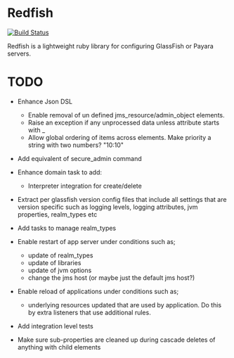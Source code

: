 # Redfish

[![Build Status](https://secure.travis-ci.org/realityforge/redfish.png?branch=master)](http://travis-ci.org/realityforge/redfish)

Redfish is a lightweight ruby library for configuring GlassFish or Payara servers.

# TODO

* Enhance Json DSL
    * Enable removal of un defined jms_resource/admin_object elements.
    * Raise an exception if any unprocessed data unless attribute starts with _
    * Allow global ordering of items across elements. Make priority a string with two numbers? "10:10"

* Add equivalent of secure_admin command

* Enhance domain task to add:
    * Interpreter integration for create/delete

* Extract per glassfish version config files that include all settings that are version specific such as
  logging levels, logging attributes, jvm properties, realm_types etc

* Add tasks to manage realm_types

* Enable restart of app server under conditions such as;
    * update of realm_types
    * update of libraries
    * update of jvm options
    * change the jms host (or maybe just the default jms host?)

* Enable reload of applications under conditions such as;
  - underlying resources updated that are used by application. Do this by extra listeners that use additional rules.

* Add integration level tests

* Make sure sub-properties are cleaned up during cascade deletes of anything with child elements
